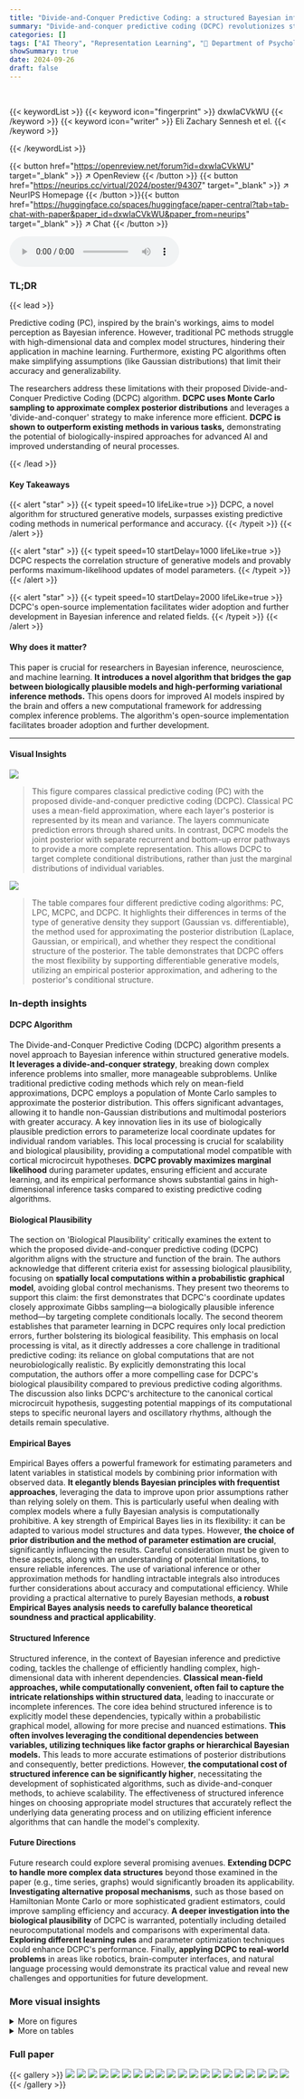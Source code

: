 ```yaml
---
title: "Divide-and-Conquer Predictive Coding: a structured Bayesian inference algorithm"
summary: "Divide-and-conquer predictive coding (DCPC) revolutionizes structured Bayesian inference by achieving superior performance in high-dimensional problems while remaining biologically plausible."
categories: []
tags: ["AI Theory", "Representation Learning", "🏢 Department of Psychology, Vanderbilt University",]
showSummary: true
date: 2024-09-26
draft: false
---
```


<br>

{{< keywordList >}}
{{< keyword icon="fingerprint" >}} dxwIaCVkWU {{< /keyword >}}
{{< keyword icon="writer" >}} Eli Zachary Sennesh et el. {{< /keyword >}}
 
{{< /keywordList >}}

{{< button href="https://openreview.net/forum?id=dxwIaCVkWU" target="_blank" >}}
↗ OpenReview
{{< /button >}}
{{< button href="https://neurips.cc/virtual/2024/poster/94307" target="_blank" >}}
↗ NeurIPS Homepage
{{< /button >}}{{< button href="https://huggingface.co/spaces/huggingface/paper-central?tab=tab-chat-with-paper&paper_id=dxwIaCVkWU&paper_from=neurips" target="_blank" >}}
↗ Chat
{{< /button >}}



<audio controls>
    <source src="https://ai-paper-reviewer.com/dxwIaCVkWU/podcast.wav" type="audio/wav">
    Your browser does not support the audio element.
</audio>


### TL;DR


{{< lead >}}

Predictive coding (PC), inspired by the brain's workings, aims to model perception as Bayesian inference.  However, traditional PC methods struggle with high-dimensional data and complex model structures, hindering their application in machine learning.  Furthermore, existing PC algorithms often make simplifying assumptions (like Gaussian distributions) that limit their accuracy and generalizability. 



The researchers address these limitations with their proposed Divide-and-Conquer Predictive Coding (DCPC) algorithm. **DCPC uses Monte Carlo sampling to approximate complex posterior distributions** and leverages a 'divide-and-conquer' strategy to make inference more efficient.  **DCPC is shown to outperform existing methods in various tasks,** demonstrating the potential of biologically-inspired approaches for advanced AI and improved understanding of neural processes.

{{< /lead >}}


#### Key Takeaways

{{< alert "star" >}}
{{< typeit speed=10 lifeLike=true >}} DCPC, a novel algorithm for structured generative models, surpasses existing predictive coding methods in numerical performance and accuracy. {{< /typeit >}}
{{< /alert >}}

{{< alert "star" >}}
{{< typeit speed=10 startDelay=1000 lifeLike=true >}} DCPC respects the correlation structure of generative models and provably performs maximum-likelihood updates of model parameters. {{< /typeit >}}
{{< /alert >}}

{{< alert "star" >}}
{{< typeit speed=10 startDelay=2000 lifeLike=true >}} DCPC's open-source implementation facilitates wider adoption and further development in Bayesian inference and related fields. {{< /typeit >}}
{{< /alert >}}

#### Why does it matter?
This paper is crucial for researchers in Bayesian inference, neuroscience, and machine learning. **It introduces a novel algorithm that bridges the gap between biologically plausible models and high-performing variational inference methods.**  This opens doors for improved AI models inspired by the brain and offers a new computational framework for addressing complex inference problems. The algorithm's open-source implementation facilitates broader adoption and further development.

------
#### Visual Insights



![](https://ai-paper-reviewer.com/dxwIaCVkWU/figures_1_1.jpg)

> This figure compares classical predictive coding (PC) with the proposed divide-and-conquer predictive coding (DCPC).  Classical PC uses a mean-field approximation, where each layer's posterior is represented by its mean and variance.  The layers communicate prediction errors through shared units. In contrast, DCPC models the joint posterior with separate recurrent and bottom-up error pathways to provide a more complete representation. This allows DCPC to target complete conditional distributions, rather than just the marginal distributions of individual variables.





![](https://ai-paper-reviewer.com/dxwIaCVkWU/tables_3_1.jpg)

> The table compares four different predictive coding algorithms: PC, LPC, MCPC, and DCPC.  It highlights their differences in terms of the type of generative density they support (Gaussian vs. differentiable), the method used for approximating the posterior distribution (Laplace, Gaussian, or empirical), and whether they respect the conditional structure of the posterior. The table demonstrates that DCPC offers the most flexibility by supporting differentiable generative models, utilizing an empirical posterior approximation, and adhering to the posterior's conditional structure.





### In-depth insights


#### DCPC Algorithm
The Divide-and-Conquer Predictive Coding (DCPC) algorithm presents a novel approach to Bayesian inference within structured generative models.  **It leverages a divide-and-conquer strategy**, breaking down complex inference problems into smaller, more manageable subproblems. Unlike traditional predictive coding methods which rely on mean-field approximations, DCPC employs a population of Monte Carlo samples to approximate the posterior distribution. This offers significant advantages, allowing it to handle non-Gaussian distributions and multimodal posteriors with greater accuracy. A key innovation lies in its use of biologically plausible prediction errors to parameterize local coordinate updates for individual random variables.  This local processing is crucial for scalability and biological plausibility, providing a computational model compatible with cortical microcircuit hypotheses. **DCPC provably maximizes marginal likelihood** during parameter updates, ensuring efficient and accurate learning, and its empirical performance shows substantial gains in high-dimensional inference tasks compared to existing predictive coding algorithms.

#### Biological Plausibility
The section on 'Biological Plausibility' critically examines the extent to which the proposed divide-and-conquer predictive coding (DCPC) algorithm aligns with the structure and function of the brain.  The authors acknowledge that different criteria exist for assessing biological plausibility, focusing on **spatially local computations within a probabilistic graphical model**, avoiding global control mechanisms.  They present two theorems to support this claim: the first demonstrates that DCPC's coordinate updates closely approximate Gibbs sampling—a biologically plausible inference method—by targeting complete conditionals locally.  The second theorem establishes that parameter learning in DCPC requires only local prediction errors, further bolstering its biological feasibility. This emphasis on local processing is vital, as it directly addresses a core challenge in traditional predictive coding: its reliance on global computations that are not neurobiologically realistic.  By explicitly demonstrating this local computation, the authors offer a more compelling case for DCPC's biological plausibility compared to previous predictive coding algorithms. The discussion also links DCPC's architecture to the canonical cortical microcircuit hypothesis, suggesting potential mappings of its computational steps to specific neuronal layers and oscillatory rhythms, although the details remain speculative.

#### Empirical Bayes
Empirical Bayes offers a powerful framework for estimating parameters and latent variables in statistical models by combining prior information with observed data.  **It elegantly blends Bayesian principles with frequentist approaches**, leveraging the data to improve upon prior assumptions rather than relying solely on them. This is particularly useful when dealing with complex models where a fully Bayesian analysis is computationally prohibitive.  A key strength of Empirical Bayes lies in its flexibility: it can be adapted to various model structures and data types. However, **the choice of prior distribution and the method of parameter estimation are crucial**, significantly influencing the results.  Careful consideration must be given to these aspects, along with an understanding of potential limitations, to ensure reliable inferences.  The use of variational inference or other approximation methods for handling intractable integrals also introduces further considerations about accuracy and computational efficiency.  While providing a practical alternative to purely Bayesian methods, **a robust Empirical Bayes analysis needs to carefully balance theoretical soundness and practical applicability**.

#### Structured Inference
Structured inference, in the context of Bayesian inference and predictive coding, tackles the challenge of efficiently handling complex, high-dimensional data with inherent dependencies.  **Classical mean-field approaches, while computationally convenient, often fail to capture the intricate relationships within structured data**, leading to inaccurate or incomplete inferences.  The core idea behind structured inference is to explicitly model these dependencies, typically within a probabilistic graphical model, allowing for more precise and nuanced estimations.  **This often involves leveraging the conditional dependencies between variables, utilizing techniques like factor graphs or hierarchical Bayesian models.**  This leads to more accurate estimations of posterior distributions and consequently, better predictions.  However, **the computational cost of structured inference can be significantly higher**, necessitating the development of sophisticated algorithms, such as divide-and-conquer methods, to achieve scalability. The effectiveness of structured inference hinges on choosing appropriate model structures that accurately reflect the underlying data generating process and on utilizing efficient inference algorithms that can handle the model's complexity.

#### Future Directions
Future research could explore several promising avenues. **Extending DCPC to handle more complex data structures** beyond those examined in the paper (e.g., time series, graphs) would significantly broaden its applicability.  **Investigating alternative proposal mechanisms**, such as those based on Hamiltonian Monte Carlo or more sophisticated gradient estimators, could improve sampling efficiency and accuracy.  **A deeper investigation into the biological plausibility** of DCPC is warranted, potentially including detailed neurocomputational models and comparisons with experimental data. **Exploring different learning rules** and parameter optimization techniques could enhance DCPC's performance. Finally, **applying DCPC to real-world problems** in areas like robotics, brain-computer interfaces, and natural language processing would demonstrate its practical value and reveal new challenges and opportunities for future development.


### More visual insights

<details>
<summary>More on figures
</summary>


![](https://ai-paper-reviewer.com/dxwIaCVkWU/figures_6_1.jpg)

> This figure shows the hierarchical graphical model used for the Deep Latent Gaussian Models (DLGMs) experiments in the paper.  The model consists of two latent variables, z1 and z2, and an observation variable x.  Arrows indicate the directional dependencies in the model, where z1 influences z2, and z2 influences x.  The parameters θ of the model are also shown, influencing both z2 and x.  This structure highlights the hierarchical dependencies that the Divide-and-Conquer Predictive Coding (DCPC) algorithm is designed to handle effectively.


![](https://ai-paper-reviewer.com/dxwIaCVkWU/figures_6_2.jpg)

> This figure compares the original images from validation sets of MNIST, EMNIST, and Fashion MNIST datasets with their reconstructions generated by deep latent Gaussian models trained using the proposed Divide-and-Conquer Predictive Coding (DCPC) algorithm.  The key takeaway is that DCPC produces high-quality reconstructions using only inference over latent variables (z), without requiring the training of a separate inference network, showcasing its efficiency and effectiveness.


![](https://ai-paper-reviewer.com/dxwIaCVkWU/figures_7_1.jpg)

> This figure shows the results of applying the Divide-and-Conquer Predictive Coding (DCPC) algorithm to the CelebA dataset. The left panel displays reconstructions of images from the validation set, demonstrating the algorithm's ability to accurately reconstruct images from inferred latent variables. The right panel shows samples generated de novo from the learned generative model, showcasing its capacity to capture the diversity and variability within the dataset.  The key finding is that DCPC achieves high-quality reconstruction with only 16 particles and without needing a separate inference network.


![](https://ai-paper-reviewer.com/dxwIaCVkWU/figures_15_1.jpg)

> This figure illustrates how the Divide-and-Conquer Predictive Coding (DCPC) algorithm aligns with the canonical cortical microcircuit model.  It shows how prediction errors are processed in a hierarchical structure, flowing bottom-up (red) and top-down (blue) between cortical layers (L1-L6) to update predictions and refine estimates of latent variables. The green arrows show the interaction between the layers involved in combining predictions and errors.  The algorithm aims to approximate the complete conditional density for each variable by combining local prediction errors from different parts of the network.


</details>




<details>
<summary>More on tables
</summary>


![](https://ai-paper-reviewer.com/dxwIaCVkWU/tables_6_1.jpg)
> This table compares the performance of Monte Carlo Predictive Coding (MCPC) and Divide-and-Conquer Predictive Coding (DCPC) on three different MNIST-like datasets (MNIST, EMNIST, and Fashion MNIST).  The comparison uses two metrics: Negative Log-Likelihood (NLL) and Mean Squared Error (MSE). Lower values indicate better performance.  Results show that DCPC generally achieves lower NLL and MSE across all datasets, suggesting that it provides more accurate inference than MCPC.

![](https://ai-paper-reviewer.com/dxwIaCVkWU/tables_7_1.jpg)
> This table compares the Fréchet Inception Distance (FID) scores achieved by different algorithms on the CelebA dataset.  The algorithms compared are PGD, DCPC (the authors' algorithm), LPC, and VAE.  The table shows the likelihood used, resolution, number of sweeps and epochs used for training, and the resulting FID score. Lower FID scores indicate better performance. Note that the LPC FID score is approximate, taken from another paper.

![](https://ai-paper-reviewer.com/dxwIaCVkWU/tables_15_1.jpg)
> The table compares four predictive coding algorithms: PC, LPC, MCPC, and the proposed DCPC.  It highlights key differences in the type of generative density they support (Gaussian vs. differentiable), the method of posterior approximation (Laplace, Gaussian, Empirical), and whether they respect the conditional structure of the generative model. DCPC stands out by supporting arbitrary differentiable models, using an empirical posterior approximation, and correctly modeling conditional dependencies, offering greater flexibility than the alternatives.

</details>




### Full paper

{{< gallery >}}
<img src="https://ai-paper-reviewer.com/dxwIaCVkWU/1.png" class="grid-w50 md:grid-w33 xl:grid-w25" />
<img src="https://ai-paper-reviewer.com/dxwIaCVkWU/2.png" class="grid-w50 md:grid-w33 xl:grid-w25" />
<img src="https://ai-paper-reviewer.com/dxwIaCVkWU/3.png" class="grid-w50 md:grid-w33 xl:grid-w25" />
<img src="https://ai-paper-reviewer.com/dxwIaCVkWU/4.png" class="grid-w50 md:grid-w33 xl:grid-w25" />
<img src="https://ai-paper-reviewer.com/dxwIaCVkWU/5.png" class="grid-w50 md:grid-w33 xl:grid-w25" />
<img src="https://ai-paper-reviewer.com/dxwIaCVkWU/6.png" class="grid-w50 md:grid-w33 xl:grid-w25" />
<img src="https://ai-paper-reviewer.com/dxwIaCVkWU/7.png" class="grid-w50 md:grid-w33 xl:grid-w25" />
<img src="https://ai-paper-reviewer.com/dxwIaCVkWU/8.png" class="grid-w50 md:grid-w33 xl:grid-w25" />
<img src="https://ai-paper-reviewer.com/dxwIaCVkWU/9.png" class="grid-w50 md:grid-w33 xl:grid-w25" />
<img src="https://ai-paper-reviewer.com/dxwIaCVkWU/10.png" class="grid-w50 md:grid-w33 xl:grid-w25" />
<img src="https://ai-paper-reviewer.com/dxwIaCVkWU/11.png" class="grid-w50 md:grid-w33 xl:grid-w25" />
<img src="https://ai-paper-reviewer.com/dxwIaCVkWU/12.png" class="grid-w50 md:grid-w33 xl:grid-w25" />
<img src="https://ai-paper-reviewer.com/dxwIaCVkWU/13.png" class="grid-w50 md:grid-w33 xl:grid-w25" />
<img src="https://ai-paper-reviewer.com/dxwIaCVkWU/14.png" class="grid-w50 md:grid-w33 xl:grid-w25" />
<img src="https://ai-paper-reviewer.com/dxwIaCVkWU/15.png" class="grid-w50 md:grid-w33 xl:grid-w25" />
<img src="https://ai-paper-reviewer.com/dxwIaCVkWU/16.png" class="grid-w50 md:grid-w33 xl:grid-w25" />
<img src="https://ai-paper-reviewer.com/dxwIaCVkWU/17.png" class="grid-w50 md:grid-w33 xl:grid-w25" />
<img src="https://ai-paper-reviewer.com/dxwIaCVkWU/18.png" class="grid-w50 md:grid-w33 xl:grid-w25" />
<img src="https://ai-paper-reviewer.com/dxwIaCVkWU/19.png" class="grid-w50 md:grid-w33 xl:grid-w25" />
<img src="https://ai-paper-reviewer.com/dxwIaCVkWU/20.png" class="grid-w50 md:grid-w33 xl:grid-w25" />
{{< /gallery >}}